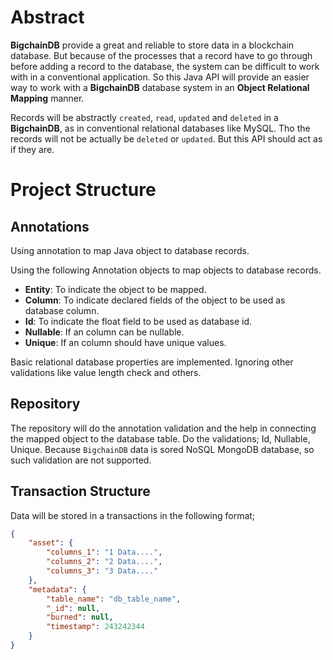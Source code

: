 # Abstract
**BigchainDB** provide a great and reliable to store data in a blockchain database. But because of the processes that a
record have to go through before adding a record to the database, the system can be difficult to work with in a 
conventional application. So this Java API will provide an easier way to work with a **BigchainDB** database system 
in an **Object Relational Mapping** manner.

Records will be abstractly `created`, `read`, `updated` and `deleted` in a **BigchainDB**, as in conventional
relational databases like MySQL. Tho the records will not be actually be `deleted` or `updated`. But this API should act as
if they are.

# Project Structure

## Annotations
Using annotation to map Java object to database records.

Using the following Annotation objects to map objects to database records.

* **Entity**: To indicate the object to be mapped.
* **Column**: To indicate declared fields of the object to be used as database column.
* **Id**: To indicate the float field to be used as database id.
* **Nullable**: If an column can be nullable.
* **Unique**: If an column should have unique values.

Basic relational database properties are implemented. Ignoring other validations
like value length check and others.

## Repository
The repository will do the annotation validation and the help in connecting the mapped object to 
the database table. Do the validations; Id, Nullable, Unique.  Because `BigchainDB` data is sored
NoSQL MongoDB database, so such validation are not supported.


## Transaction Structure
Data will be stored in a transactions in the following format;


```json
{
    "asset": {
        "columns_1": "1 Data....",
        "columns_2": "2 Data....",
        "columns_3": "3 Data...."
    },
    "metadata": {
        "table_name": "db_table_name",
        "_id": null,
        "burned": null,
        "timestamp": 243242344
    }
}
```

